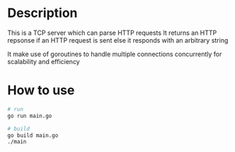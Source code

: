 # Description
This is a TCP server which can parse HTTP requests
It returns an HTTP repsonse if an HTTP request is sent else it responds with an arbitrary string

It make use of goroutines to handle multiple connections concurrently for scalability and efficiency

# How to use
```bash
# run
go run main.go
```
```bash
# build
go build main.go
./main
```
